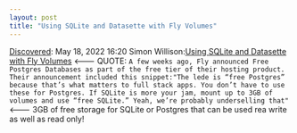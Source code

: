 ```yaml
---
layout: post
title: "Using SQLite and Datasette with Fly Volumes"
---
```

[Discovered](http://rolandtanglao.com/2020/07/29/p1-blogthis-checkvist-list-links-to-blog/): May 18, 2022 16:20  Simon Willison:[Using SQLite and Datasette with Fly Volumes](https://simonwillison.net/2022/Feb/15/fly-volumes/) <--- QUOTE: `A few weeks ago, Fly announced Free Postgres Databases as part of the free tier of their hosting product. Their announcement included this snippet:"The lede is “free Postgres” because that’s what matters to full stack apps. You don’t have to use these for Postgres. If SQLite is more your jam, mount up to 3GB of volumes and use “free SQLite.” Yeah, we’re probably underselling that"` <--- 3GB of free storage for SQLite or Postgres that can be used rea write as well as read only!
